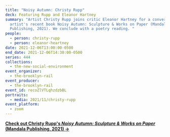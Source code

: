 ```yaml
---
title: "Noisy Autumn: Christy Rupp"
deck: Featuring Rupp and Eleanor Hartney
summary: "Artist Christy Rupp joins critic Eleanor Hartney for a conversation on
  artist's recent book Noisy Autumn: Sculpture & Works on Paper (Mandala
  Publishing, 2021). We conclude with a poetry reading. "
people:
  - person: christy-rupp
  - person: eleanor-heartney
date: 2021-12-06T13:00:00-0500
end_date: 2021-12-06T14:30:00-0500
series: 444
collections:
  - the-new-social-environment
event_organizer:
  - the-brooklyn-rail
event_producer:
  - the-brooklyn-rail
event_id: recoZlVTLqhzdzbBL
portraits:
  - media: 2021/11/christy-rupp
event_platform:
  - zoom
---
```

**[Check out Christy Rupp's *Noisy Autumn: Sculpture & Works on Paper* (Mandala Publishing, 2021) →](https://www.simonandschuster.com/books/Noisy-Autumn/Christy-Rupp/9781647224844)**